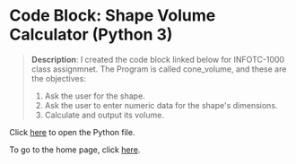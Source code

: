 # Code Block: Shape Volume Calculator (Python 3)

>**Description**: I created the code block linked below for INFOTC-1000 class assignmnet. The Program is called cone_volume, and these are the objectives:
>1. Ask the user for the shape.
>2. Ask the user to enter numeric data for the shape's dimensions.
>3. Calculate and output its volume.

Click [here](https://github.com/kevinkee99/Kevo-Repository/blob/2c2eefd802ce7ba262dbab4177cf7aac7c8d79d9/cone_volume.py) to open the Python file.

To go to the home page, click [here](https://github.com/kevinkee99/Kevo-Repository/blob/bafc919339c191efd0569b79a3342e50faa8b0ce/README.md).
